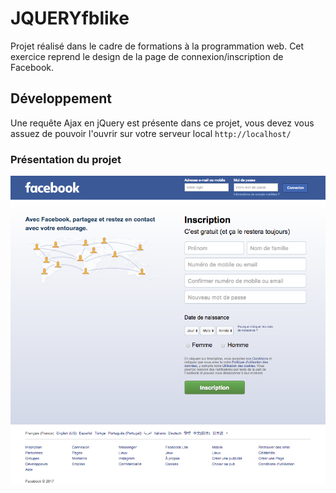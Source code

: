 # JQUERYfblike
Projet réalisé dans le cadre de formations à la programmation web. Cet exercice reprend le design de la page de connexion/inscription de Facebook.

## Développement
Une requête Ajax en jQuery est présente dans ce projet, vous devez vous assuez de pouvoir l'ouvrir sur votre serveur local `http://localhost/`

### Présentation du projet
![alt tag](img/cover.png)